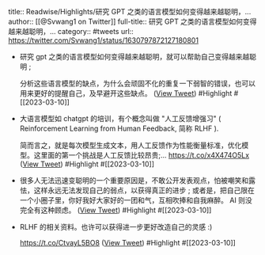 title:: Readwise/Highlights/研究 GPT 之类的语言模型如何变得越来越聪明，...
author:: [[@Svwang1 on Twitter]]
full-title:: 研究 GPT 之类的语言模型如何变得越来越聪明，...
category:: #tweets
url:: https://twitter.com/Svwang1/status/1630797872127180801
- 研究 gpt 之类的语言模型如何变得越来越聪明，就可以帮助自己变得越来越聪明 ;
  
  分析这些语言模型的缺点，为什么会顽固不化的重复一下弱智的错误，也可以用来更好的提醒自己，及早避开这些缺点。 ([View Tweet](https://twitter.com/Svwang1/status/1630797872127180801)) #Highlight #[[2023-03-10]]
- 大语言模型如 chatgpt 的培训，有个概念叫做 "人工反馈增强习" ( Reinforcement Learning from Human Feedback, 简称 RLHF ).
  
  简而言之，就是每次模型生成文本，用人工反馈作为性能衡量标准，优化模型。这里面的第一个挑战是人工反馈比较昂贵;… https://t.co/x4X474O5Lx ([View Tweet](https://twitter.com/Svwang1/status/1630976424579596289)) #Highlight #[[2023-03-10]]
- 很多人无法迅速变聪明的一个重要原因是，不敢公开发表观点，怕被嘲笑和露怯，这样永远无法发现自己的弱点，以获得真正的进步 ; 或者是，把自己限在一个小圈子里，你好我好大家好的一团和气，互相吹捧和自我麻醉。 AI 则没完全有这种顾虑。 ([View Tweet](https://twitter.com/Svwang1/status/1630978170123067392)) #Highlight #[[2023-03-10]]
- RLHF 的相关资料。也许可以获得进一步更好改造自己的灵感 :)
  
  https://t.co/CtvayL5BO8 ([View Tweet](https://twitter.com/Svwang1/status/1630994995590348800)) #Highlight #[[2023-03-10]]